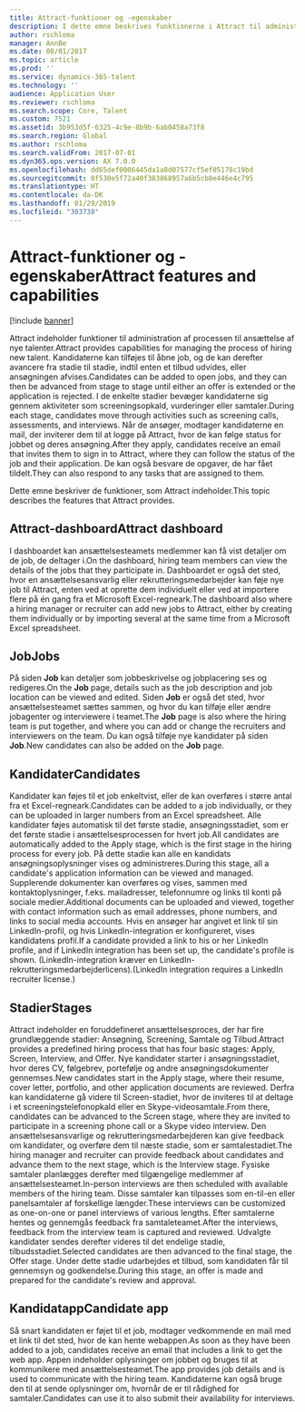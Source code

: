 ```yaml
---
title: Attract-funktioner og -egenskaber
description: I dette emne beskrives funktionerne i Attract til administration af processen til ansættelse af nye talenter.
author: rschloma
manager: AnnBe
ms.date: 08/01/2017
ms.topic: article
ms.prod: ''
ms.service: dynamics-365-talent
ms.technology: ''
audience: Application User
ms.reviewer: rschloma
ms.search.scope: Core, Talent
ms.custom: 7521
ms.assetid: 3b953d5f-6325-4c9e-8b9b-6ab0458a73f8
ms.search.region: Global
ms.author: rschloma
ms.search.validFrom: 2017-07-01
ms.dyn365.ops.version: AX 7.0.0
ms.openlocfilehash: dd65def0006445da1a8d07577cf5ef05178c19bd
ms.sourcegitcommit: 0f530e5f72a40f383868957a6b5cb0e446e4c795
ms.translationtype: HT
ms.contentlocale: da-DK
ms.lasthandoff: 01/29/2019
ms.locfileid: "303738"
---
```

# <a name="attract-features-and-capabilities"></a><span data-ttu-id="ab511-103">Attract-funktioner og -egenskaber</span><span class="sxs-lookup"><span data-stu-id="ab511-103">Attract features and capabilities</span></span>

[!include [banner](includes/banner.md)]

<span data-ttu-id="ab511-104">Attract indeholder funktioner til administration af processen til ansættelse af nye talenter.</span><span class="sxs-lookup"><span data-stu-id="ab511-104">Attract provides capabilities for managing the process of hiring new talent.</span></span> <span data-ttu-id="ab511-105">Kandidaterne kan tilføjes til åbne job, og de kan derefter avancere fra stadie til stadie, indtil enten et tilbud udvides, eller ansøgningen afvises.</span><span class="sxs-lookup"><span data-stu-id="ab511-105">Candidates can be added to open jobs, and they can then be advanced from stage to stage until either an offer is extended or the application is rejected.</span></span> <span data-ttu-id="ab511-106">I de enkelte stadier bevæger kandidaterne sig gennem aktiviteter som screeningsopkald, vurderinger eller samtaler.</span><span class="sxs-lookup"><span data-stu-id="ab511-106">During each stage, candidates move through activities such as screening calls, assessments, and interviews.</span></span> <span data-ttu-id="ab511-107">Når de ansøger, modtager kandidaterne en mail, der inviterer dem til at logge på Attract, hvor de kan følge status for jobbet og deres ansøgning.</span><span class="sxs-lookup"><span data-stu-id="ab511-107">After they apply, candidates receive an email that invites them to sign in to Attract, where they can follow the status of the job and their application.</span></span> <span data-ttu-id="ab511-108">De kan også besvare de opgaver, de har fået tildelt.</span><span class="sxs-lookup"><span data-stu-id="ab511-108">They can also respond to any tasks that are assigned to them.</span></span>

<span data-ttu-id="ab511-109">Dette emne beskriver de funktioner, som Attract indeholder.</span><span class="sxs-lookup"><span data-stu-id="ab511-109">This topic describes the features that Attract provides.</span></span>

## <a name="attract-dashboard"></a><span data-ttu-id="ab511-110">Attract-dashboard</span><span class="sxs-lookup"><span data-stu-id="ab511-110">Attract dashboard</span></span>
<span data-ttu-id="ab511-111">I dashboardet kan ansættelsesteamets medlemmer kan få vist detaljer om de job, de deltager i.</span><span class="sxs-lookup"><span data-stu-id="ab511-111">On the dashboard, hiring team members can view the details of the jobs that they participate in.</span></span> <span data-ttu-id="ab511-112">Dashboardet er også det sted, hvor en ansættelsesansvarlig eller rekrutteringsmedarbejder kan føje nye job til Attract, enten ved at oprette dem individuelt eller ved at importere flere på én gang fra et Microsoft Excel-regneark.</span><span class="sxs-lookup"><span data-stu-id="ab511-112">The dashboard also where a hiring manager or recruiter can add new jobs to Attract, either by creating them individually or by importing several at the same time from a Microsoft Excel spreadsheet.</span></span>

## <a name="jobs"></a><span data-ttu-id="ab511-113">Job</span><span class="sxs-lookup"><span data-stu-id="ab511-113">Jobs</span></span>
<span data-ttu-id="ab511-114">På siden **Job** kan detaljer som jobbeskrivelse og jobplacering ses og redigeres.</span><span class="sxs-lookup"><span data-stu-id="ab511-114">On the **Job** page, details such as the job description and job location can be viewed and edited.</span></span> <span data-ttu-id="ab511-115">Siden **Job** er også det sted, hvor ansættelsesteamet sættes sammen, og hvor du kan tilføje eller ændre jobagenter og interviewere i teamet.</span><span class="sxs-lookup"><span data-stu-id="ab511-115">The **Job** page is also where the hiring team is put together, and where you can add or change the recruiters and interviewers on the team.</span></span> <span data-ttu-id="ab511-116">Du kan også tilføje nye kandidater på siden **Job**.</span><span class="sxs-lookup"><span data-stu-id="ab511-116">New candidates can also be added on the **Job** page.</span></span>

## <a name="candidates"></a><span data-ttu-id="ab511-117">Kandidater</span><span class="sxs-lookup"><span data-stu-id="ab511-117">Candidates</span></span>
<span data-ttu-id="ab511-118">Kandidater kan føjes til et job enkeltvist, eller de kan overføres i større antal fra et Excel-regneark.</span><span class="sxs-lookup"><span data-stu-id="ab511-118">Candidates can be added to a job individually, or they can be uploaded in larger numbers from an Excel spreadsheet.</span></span> <span data-ttu-id="ab511-119">Alle kandidater føjes automatisk til det første stadie, ansøgningsstadiet, som er det første stadie i ansættelsesprocessen for hvert job.</span><span class="sxs-lookup"><span data-stu-id="ab511-119">All candidates are automatically added to the Apply stage, which is the first stage in the hiring process for every job.</span></span> <span data-ttu-id="ab511-120">På dette stadie kan alle en kandidats ansøgningsoplysninger vises og administreres.</span><span class="sxs-lookup"><span data-stu-id="ab511-120">During this stage, all a candidate's application information can be viewed and managed.</span></span> <span data-ttu-id="ab511-121">Supplerende dokumenter kan overføres og vises, sammen med kontaktoplysninger, f.eks. mailadresser, telefonnumre og links til konti på sociale medier.</span><span class="sxs-lookup"><span data-stu-id="ab511-121">Additional documents can be uploaded and viewed, together with contact information such as email addresses, phone numbers, and links to social media accounts.</span></span> <span data-ttu-id="ab511-122">Hvis en ansøger har angivet et link til sin LinkedIn-profil, og hvis LinkedIn-integration er konfigureret, vises kandidatens profil.</span><span class="sxs-lookup"><span data-stu-id="ab511-122">If a candidate provided a link to his or her LinkedIn profile, and if LinkedIn integration has been set up, the candidate's profile is shown.</span></span> <span data-ttu-id="ab511-123">(LinkedIn-integration kræver en LinkedIn-rekrutteringsmedarbejderlicens).</span><span class="sxs-lookup"><span data-stu-id="ab511-123">(LinkedIn integration requires a LinkedIn recruiter license.)</span></span>

## <a name="stages"></a><span data-ttu-id="ab511-124">Stadier</span><span class="sxs-lookup"><span data-stu-id="ab511-124">Stages</span></span>
<span data-ttu-id="ab511-125">Attract indeholder en foruddefineret ansættelsesproces, der har fire grundlæggende stadier: Ansøgning, Screening, Samtale og Tilbud.</span><span class="sxs-lookup"><span data-stu-id="ab511-125">Attract provides a predefined hiring process that has four basic stages: Apply, Screen, Interview, and Offer.</span></span> <span data-ttu-id="ab511-126">Nye kandidater starter i ansøgningsstadiet, hvor deres CV, følgebrev, portefølje og andre ansøgningsdokumenter gennemses.</span><span class="sxs-lookup"><span data-stu-id="ab511-126">New candidates start in the Apply stage, where their resume, cover letter, portfolio, and other application documents are reviewed.</span></span> <span data-ttu-id="ab511-127">Derfra kan kandidaterne gå videre til Screen-stadiet, hvor de inviteres til at deltage i et screeningstelefonopkald eller en Skype-videosamtale.</span><span class="sxs-lookup"><span data-stu-id="ab511-127">From there, candidates can be advanced to the Screen stage, where they are invited to participate in a screening phone call or a Skype video interview.</span></span> <span data-ttu-id="ab511-128">Den ansættelsesansvarlige og rekrutteringsmedarbejderen kan give feedback om kandidater, og overføre dem til næste stadie, som er samtalestadiet.</span><span class="sxs-lookup"><span data-stu-id="ab511-128">The hiring manager and recruiter can provide feedback about candidates and advance them to the next stage, which is the Interview stage.</span></span> <span data-ttu-id="ab511-129">Fysiske samtaler planlægges derefter med tilgængelige medlemmer af ansættelsesteamet.</span><span class="sxs-lookup"><span data-stu-id="ab511-129">In-person interviews are then scheduled with available members of the hiring team.</span></span> <span data-ttu-id="ab511-130">Disse samtaler kan tilpasses som en-til-en eller panelsamtaler af forskellige længder.</span><span class="sxs-lookup"><span data-stu-id="ab511-130">These interviews can be customized as one-on-one or panel interviews of various lengths.</span></span> <span data-ttu-id="ab511-131">Efter samtalerne hentes og gennemgås feedback fra samtaleteamet.</span><span class="sxs-lookup"><span data-stu-id="ab511-131">After the interviews, feedback from the interview team is captured and reviewed.</span></span> <span data-ttu-id="ab511-132">Udvalgte kandidater sendes derefter videres til det endelige stadie, tilbudsstadiet.</span><span class="sxs-lookup"><span data-stu-id="ab511-132">Selected candidates are then advanced to the final stage, the Offer stage.</span></span> <span data-ttu-id="ab511-133">Under dette stadie udarbejdes et tilbud, som kandidaten får til gennemsyn og godkendelse.</span><span class="sxs-lookup"><span data-stu-id="ab511-133">During this stage, an offer is made and prepared for the candidate's review and approval.</span></span>

## <a name="candidate-app"></a><span data-ttu-id="ab511-134">Kandidatapp</span><span class="sxs-lookup"><span data-stu-id="ab511-134">Candidate app</span></span>
<span data-ttu-id="ab511-135">Så snart kandidaten er føjet til et job, modtager vedkommende en mail med et link til det sted, hvor de kan hente webappen.</span><span class="sxs-lookup"><span data-stu-id="ab511-135">As soon as they have been added to a job, candidates receive an email that includes a link to get the web app.</span></span> <span data-ttu-id="ab511-136">Appen indeholder oplysninger om jobbet og bruges til at kommunikere med ansættelsesteamet.</span><span class="sxs-lookup"><span data-stu-id="ab511-136">The app provides job details and is used to communicate with the hiring team.</span></span> <span data-ttu-id="ab511-137">Kandidaterne kan også bruge den til at sende oplysninger om, hvornår de er til rådighed for samtaler.</span><span class="sxs-lookup"><span data-stu-id="ab511-137">Candidates can use it to also submit their availability for interviews.</span></span>
